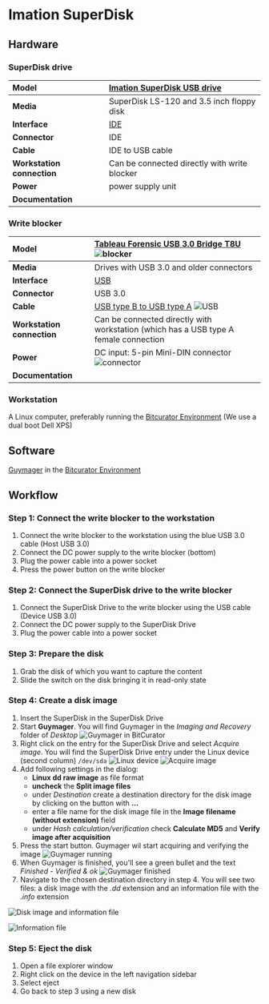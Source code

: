 # Imation SuperDisk

## Hardware

### SuperDisk drive

|**Model**|[Imation SuperDisk USB drive](https://web.archive.org/web/20150813195555/http://www.cnet.com/products/imation-superdisk-ls-120-superdisk-drive-usb-series/specs/) |
|:--|:--|
|**Media**|SuperDisk LS-120 and 3.5 inch floppy disk|
|**Interface**|[IDE](https://www.wikidata.org/wiki/Q230360)|
|**Connector**|IDE|
|**Cable**|IDE to USB cable|
|**Workstation connection**|Can be connected directly with write blocker|
|**Power**| power supply unit |
|**Documentation**| |

### Write blocker

|**Model**|[Tableau Forensic USB 3.0 Bridge T8U](https://web.archive.org/web/20180409191526/https://www.guidancesoftware.com/tableau/hardware//t8u) ![blocker](images/blocker.jpg)|
|:--|:--|
|**Media**|Drives with USB 3.0 and older connectors|
|**Interface**|[USB](https://www.wikidata.org/wiki/Q42378)|
|**Connector**|USB 3.0|
|**Cable**|[USB type B to USB type A](https://commons.wikimedia.org/wiki/Category:USB_cables?uselang=nl#/media/File:A-B_Usb_Cable.jpg) ![USB](images/USB-3.jpg)|
|**Workstation connection**|Can be connected directly with workstation (which has a USB type A female connection|
|**Power**| DC input: 5-pin Mini-DIN connector ![connector](images/power-5-pin.jpg)|
|**Documentation**| |

### Workstation

A Linux computer, preferably running the [Bitcurator Environment](https://bitcurator.net/) (We use a dual boot Dell XPS)

## Software

[Guymager](https://guymager.sourceforge.io/) in the [Bitcurator Environment](https://bitcurator.net/)

## Workflow

### Step 1: Connect the write blocker to the workstation

1. Connect the write blocker to the workstation using the blue USB 3.0 cable (Host USB 3.0)
2. Connect the DC power supply to the write blocker (bottom)
3. Plug the power cable into a power socket
4. Press the power button on the write blocker

### Step 2: Connect the SuperDisk drive to the write blocker

1. Connect the SuperDisk Drive to the write blocker using the USB cable (Device USB 3.0)
2. Connect the DC power supply to the SuperDisk Drive
3. Plug the power cable into a power socket

### Step 3: Prepare the disk

1. Grab the disk of which you want to capture the content
2. Slide the switch on the disk bringing it in read-only state

### Step 4: Create a disk image

1. Insert the SuperDisk in the SuperDisk Drive
2. Start **Guymager**. You will find Guymager in the _Imaging and Recovery_ folder of _Desktop_
   ![Guymager in BitCurator](images/guymager/guymager_location.png)
3. Right click on the entry for the SuperDisk Drive and select _Acquire image_. You will find the SuperDisk Drive entry under the Linux device (second column) `/dev/sda`
    ![Linux device](images/guymager/linux_device.png)
    ![Acquire image](images/guymager/acquire_image.png)
4. Add following settings in the dialog:
   - **Linux dd raw image** as file format
   - **uncheck** the **Split image files**
   - under _Destination_ create a destination directory for the disk image by clicking on the button with **...**
   - enter a file name for the disk image file in the **Image filename (without extension)** field
   - under _Hash calculation/verification_ check **Calculate MD5** and **Verify image after acquisition**
5. Press the start button. Guymager wil start acquiring and verifying the image
    ![Guymager running](images/guymager/guymager_running.png)
6. When Guymager is finished, you'll see a green bullet and the text _Finished - Verified & ok_
   ![Guymager finished](images/guymager/guymager_finished.png)
7. Navigate to the chosen destination directory in step 4. You will see two files: a disk image with the _.dd_ extension and an information file with the _.info_ extension

![Disk image and information file](images/guymager/diskimage_log.png)

![Information file](images/guymager/guymager_info_file.png)

### Step 5: Eject the disk

1. Open a file explorer window
2. Right click on the device in the left navigation sidebar
3. Select eject
4. Go back to step 3 using a new disk
